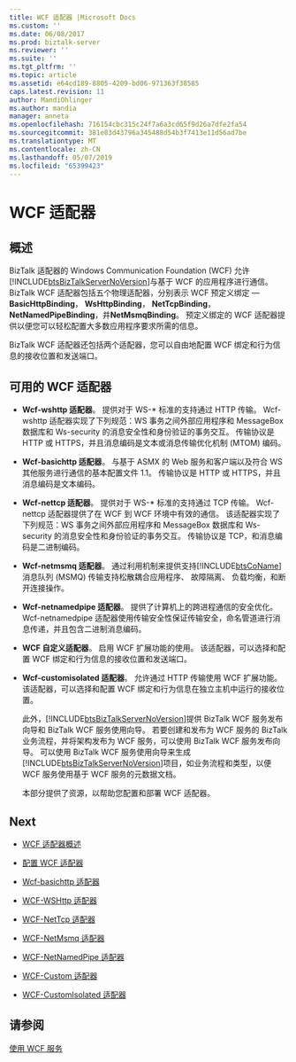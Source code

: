 ```yaml
---
title: WCF 适配器 |Microsoft Docs
ms.custom: ''
ms.date: 06/08/2017
ms.prod: biztalk-server
ms.reviewer: ''
ms.suite: ''
ms.tgt_pltfrm: ''
ms.topic: article
ms.assetid: e64cd189-8805-4209-bd06-971363f38585
caps.latest.revision: 11
author: MandiOhlinger
ms.author: mandia
manager: anneta
ms.openlocfilehash: 716154cbc315c24f7a6a3cd65f9d26a7dfe2fa54
ms.sourcegitcommit: 381e83d43796a345488d54b3f7413e11d56ad7be
ms.translationtype: MT
ms.contentlocale: zh-CN
ms.lasthandoff: 05/07/2019
ms.locfileid: "65399423"
---
```

# <a name="wcf-adapters"></a>WCF 适配器

## <a name="overview"></a>概述
BizTalk 适配器的 Windows Communication Foundation (WCF) 允许[!INCLUDE[btsBizTalkServerNoVersion](../includes/btsbiztalkservernoversion-md.md)]与基于 WCF 的应用程序进行通信。 BizTalk WCF 适配器包括五个物理适配器，分别表示 WCF 预定义绑定 —**BasicHttpBinding**， **WsHttpBinding**， **NetTcpBinding**， **NetNamedPipeBinding**，并**NetMsmqBinding**。 预定义绑定的 WCF 适配器提供以便您可以轻松配置大多数应用程序要求所需的信息。  
  
 BizTalk WCF 适配器还包括两个适配器，您可以自由地配置 WCF 绑定和行为信息的接收位置和发送端口。  

## <a name="available-wcf-adapters"></a>可用的 WCF 适配器
    
- **Wcf-wshttp 适配器**。 提供对于 WS-* 标准的支持通过 HTTP 传输。 Wcf-wshttp 适配器实现了下列规范：WS 事务之间外部应用程序和 MessageBox 数据库和 Ws-security 的消息安全性和身份验证的事务交互。 传输协议是 HTTP 或 HTTPS，并且消息编码是文本或消息传输优化机制 (MTOM) 编码。  
  
- **Wcf-basichttp 适配器**。 与基于 ASMX 的 Web 服务和客户端以及符合 WS 其他服务进行通信的基本配置文件 1.1。 传输协议是 HTTP 或 HTTPS，并且消息编码是文本编码。  
  
- **Wcf-nettcp 适配器**。 提供对于 WS-* 标准的支持通过 TCP 传输。 Wcf-nettcp 适配器提供了在 WCF 到 WCF 环境中有效的通信。 该适配器实现了下列规范：WS 事务之间外部应用程序和 MessageBox 数据库和 Ws-security 的消息安全性和身份验证的事务交互。 传输协议是 TCP，和消息编码是二进制编码。  
  
- **Wcf-netmsmq 适配器**。 通过利用机制来提供支持[!INCLUDE[btsCoName](../includes/btsconame-md.md)]消息队列 (MSMQ) 传输支持松散耦合应用程序、 故障隔离、 负载均衡，和断开连接操作。  
  
- **Wcf-netnamedpipe 适配器**。 提供了计算机上的跨进程通信的安全优化。 Wcf-netnamedpipe 适配器使用传输安全性保证传输安全，命名管道进行消息传递，并且包含二进制消息编码。  
  
- **WCF 自定义适配器**。 启用 WCF 扩展功能的使用。 该适配器，可以选择和配置 WCF 绑定和行为信息的接收位置和发送端口。  
  
- **Wcf-customisolated 适配器**。 允许通过 HTTP 传输使用 WCF 扩展功能。 该适配器，可以选择和配置 WCF 绑定和行为信息在独立主机中运行的接收位置。  
  
  此外，[!INCLUDE[btsBizTalkServerNoVersion](../includes/btsbiztalkservernoversion-md.md)]提供 BizTalk WCF 服务发布向导和 BizTalk WCF 服务使用向导。 若要创建和发布为 WCF 服务的 BizTalk 业务流程，并将架构发布为 WCF 服务，可以使用 BizTalk WCF 服务发布向导。 可以使用 BizTalk WCF 服务使用向导来生成[!INCLUDE[btsBizTalkServerNoVersion](../includes/btsbiztalkservernoversion-md.md)]项目，如业务流程和类型，以便 WCF 服务使用基于 WCF 服务的元数据文档。  
  
  本部分提供了资源，以帮助您配置和部署 WCF 适配器。  
  
## <a name="next"></a>Next 
  
-   [WCF 适配器概述](../core/what-are-the-wcf-adapters.md)  
  
-   [配置 WCF 适配器](../core/configuring-the-wcf-adapters.md)  
  
-   [Wcf-basichttp 适配器](../core/wcf-basichttp-adapter.md)  
  
-   [WCF-WSHttp 适配器](../core/wcf-wshttp-adapter.md)  
  
-   [WCF-NetTcp 适配器](../core/wcf-nettcp-adapter.md)  
  
-   [WCF-NetMsmq 适配器](../core/wcf-netmsmq-adapter.md)  
  
-   [WCF-NetNamedPipe 适配器](../core/wcf-netnamedpipe-adapter.md)  
  
-   [WCF-Custom 适配器](../core/wcf-custom-adapter.md)  
  
-   [WCF-CustomIsolated 适配器](../core/wcf-customisolated-adapter.md)  
  
## <a name="see-also"></a>请参阅  
 [使用 WCF 服务](../core/using-wcf-services.md)   
